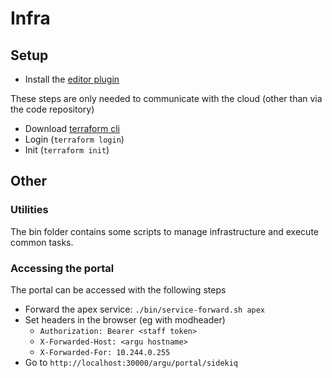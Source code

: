 # Infra

## Setup
- Install the [editor plugin](https://plugins.jetbrains.com/plugin/7808-hashicorp-terraform--hcl-language-support)

These steps are only needed to communicate with the cloud (other than via the code repository)
- Download [terraform cli](https://www.terraform.io/downloads.html)
- Login (`terraform login`)
- Init (`terraform init`)

## Other
### Utilities
The bin folder contains some scripts to manage infrastructure and execute common tasks.

### Accessing the portal
The portal can be accessed with the following steps
- Forward the apex service: `./bin/service-forward.sh apex`
- Set headers in the browser (eg with modheader)
  - `Authorization: Bearer <staff token>`
  - `X-Forwarded-Host: <argu hostname>`
  - `X-Forwarded-For: 10.244.0.255`
- Go to `http://localhost:30000/argu/portal/sidekiq`
